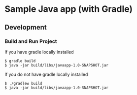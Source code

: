 # Sample Java app (with Gradle)

## Development

### Build and Run Project

If you have gradle locally installed
```shell
$ gradle build
$ java -jar build/libs/javaapp-1.0-SNAPSHOT.jar
```

If you do not have gradle locally installed
``` shell
$ ./gradlew build
$ java -jar build/libs/javaapp-1.0-SNAPSHOT.jar
```